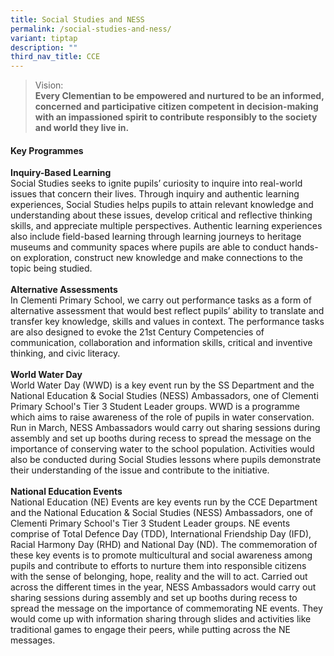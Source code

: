 ```yaml
---
title: Social Studies and NESS
permalink: /social-studies-and-ness/
variant: tiptap
description: ""
third_nav_title: CCE
---
```

<blockquote>
<p>Vision:
<br><strong>Every Clementian to be empowered and nurtured to be an informed, concerned and participative citizen competent in decision-making with an impassioned spirit to contribute responsibly to the society and world they live in.</strong>
</p>
</blockquote>
<h4><strong>Key Programmes</strong></h4>
<p><strong>Inquiry-Based Learning</strong>
<br>Social Studies seeks to ignite pupils’ curiosity to inquire into real-world
issues that concern their lives. Through inquiry and authentic learning
experiences, Social Studies helps pupils to attain relevant knowledge and
understanding about these issues, develop critical and reflective thinking
skills, and appreciate multiple perspectives. Authentic learning experiences
also include field-based learning through learning journeys to heritage
museums and community spaces where pupils are able to conduct hands-on
exploration, construct new knowledge and make connections to the topic
being studied.
<br>
<br><strong>Alternative Assessments</strong>
<br>In Clementi Primary School, we carry out performance tasks as a form of
alternative assessment that would best reflect pupils’ ability to translate
and transfer key knowledge, skills and values in context. The performance
tasks are also designed to evoke the 21st Century Competencies of communication,
collaboration and information skills, critical and inventive thinking,
and civic literacy.
<br>
<br><strong>World Water Day</strong>
<br>World Water Day (WWD) is a key event run by the SS Department and the
National Education &amp; Social Studies (NESS) Ambassadors, one of Clementi
Primary School's Tier 3 Student Leader groups. WWD is a programme which
aims to raise awareness of the role of pupils in water conservation. Run
in March, NESS Ambassadors would carry out sharing sessions during assembly
and set up booths during recess to spread the message on the importance
of conserving water to the school population. Activities would also be
conducted during Social Studies lessons where pupils demonstrate their
understanding of the issue and contribute to the initiative.
<br>
<br><strong>National Education Events</strong>
<br>National Education (NE) Events are key events run by the CCE Department
and the National Education &amp; Social Studies (NESS) Ambassadors, one
of Clementi Primary School's Tier 3 Student Leader groups. NE events comprise
of Total Defence Day (TDD), International Friendship Day (IFD), Racial
Harmony Day (RHD) and National Day (ND). The commemoration of these key
events is to promote multicultural and social awareness among pupils and
contribute to efforts to nurture them into responsible citizens with the
sense of belonging, hope, reality and the will to act. Carried out across
the different times in the year, NESS Ambassadors would carry out sharing
sessions during assembly and set up booths during recess to spread the
message on the importance of commemorating NE events. They would come up
with information sharing through slides and activities like traditional
games to engage their peers, while putting across the NE messages.</p>